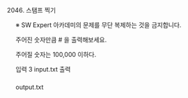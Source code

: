 2046. 스탬프 찍기

※ SW Expert 아카데미의 문제를 무단 복제하는 것을 금지합니다.


주어진 숫자만큼 # 을 출력해보세요.

주어질 숫자는 100,000 이하다.

입력
3
input.txt
출력
###
output.txt
